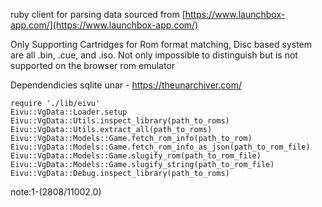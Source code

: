 ruby client for parsing data sourced from [https://www.launchbox-app.com/](https://www.launchbox-app.com/)

Only Supporting Cartridges for Rom format matching, Disc based system are all .bin, .cue, and .iso.
Not only impossible to distinguish but is not supported on the browser rom emulator

Dependendicies
sqlite
unar - https://theunarchiver.com/

```
require './lib/eivu'
Eivu::VgData::Loader.setup
Eivu::VgData::Utils.inspect_library(path_to_roms)
Eivu::VgData::Utils.extract_all(path_to_roms)
Eivu::VgData::Models::Game.fetch_rom_info(path_to_rom)
Eivu::VgData::Models::Game.fetch_rom_info_as_json(path_to_rom_file)
Eivu::VgData::Models::Game.slugify_rom(path_to_rom_file)
Eivu::VgData::Models::Game.slugify_string(path_to_rom_file)
Eivu::VgData::Debug.inspect_library(path_to_roms)
```

note:1-(2808/11002.0)
